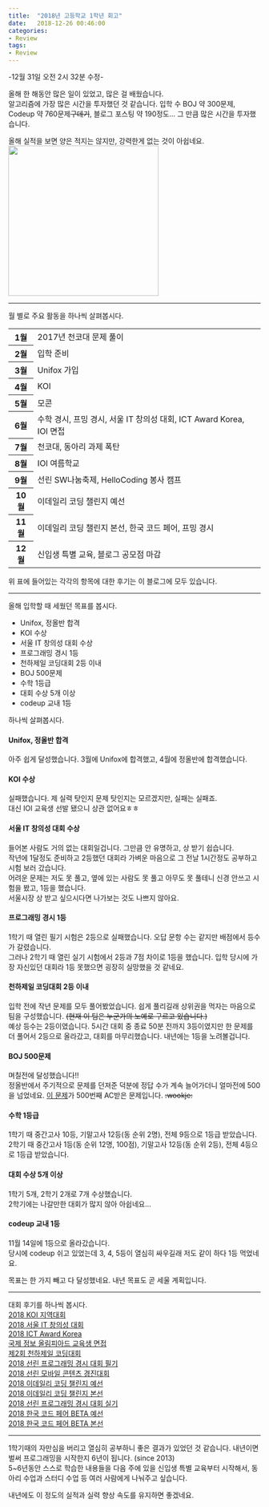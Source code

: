 ```yaml
---
title:  "2018년 고등학교 1학년 회고"
date:   2018-12-26 00:46:00
categories:
- Review
tags:
- Review
---
```


-12월 31일 오전 2시 32분 수정-

올해 한 해동안 많은 일이 있었고, 많은 걸 배웠습니다.<br>
알고리즘에 가장 많은 시간을 투자했던 것 같습니다. 입학 수 BOJ 약 300문제, Codeup 약 760문제<s>구데기</s>, 블로그 포스팅 약 190정도... 그 만큼 많은 시간을 투자했습니다.<br>

올해 실적을 보면 양은 적지는 않지만, 강력한게 없는 것이 아쉽네요.<br>
<img src = "https://i.imgur.com/mtqhFRt.png" width = "300px"><br>

<hr>

월 별로 주요 활동을 하나씩 살펴봅시다.<br>

<table>
  <tr> <th>1월</th> <td>2017년 천코대 문제 풀이</td> </tr>
  <tr> <th>2월</th> <td>입학 준비</td> </tr>
  <tr> <th>3월</th> <td>Unifox 가입</td> </tr>
  <tr> <th>4월</th> <td>KOI</td> </tr>
  <tr> <th>5월</th> <td>모콘</td> </tr>
  <tr> <th>6월</th> <td>수학 경시, 프밍 경시, 서울 IT 창의성 대회, ICT Award Korea, IOI 면접</td> </tr>
  <tr> <th>7월</th> <td>천코대, 동아리 과제 폭탄</td> </tr>
  <tr> <th>8월</th> <td>IOI 여름학교</td> </tr>
  <tr> <th>9월</th> <td>선린 SW나눔축제, HelloCoding 봉사 캠프</td> </tr>
  <tr> <th>10월</th> <td>이데일리 코딩 챌린지 예선</td> </tr>
  <tr> <th>11월</th> <td>이데일리 코딩 챌린지 본선, 한국 코드 페어, 프밍 경시</td> </tr>
  <tr> <th>12월</th> <td>신입생 특별 교육, 블로그 공모점 마감</td> </tr>
</table>

위 표에 들어있는 각각의 항목에 대한 후기는 이 블로그에 모두 있습니다.

<hr>

올해 입학할 때 세웠던 목표를 봅시다.
* Unifox, 정올반 합격
* KOI 수상
* 서울 IT 창의성 대회 수상
* 프로그래밍 경시 1등
* 천하제일 코딩대회 2등 이내
* BOJ 500문제
* 수학 1등급
* 대회 수상 5개 이상
* codeup 교내 1등

하나씩 살펴봅시다.

#### Unifox, 정올반 합격
아주 쉽게 달성했습니다. 3월에 Unifox에 합격했고, 4월에 정올반에 합격했습니다.<br>

#### KOI 수상
실패했습니다. 제 실력 탓인지 문제 탓인지는 모르겠지만, 실패는 실패죠.<br>
대신 IOI 교육생 선발 됐으니 상관 없어요ㅎㅎ

#### 서울 IT 창의성 대회 수상
들어본 사람도 거의 없는 대회일겁니다. 그만큼 안 유명하고, 상 받기 쉽습니다.<br>
작년에 1달정도 준비하고 2등했던 대회라 가벼운 마음으로 그 전날 1시간정도 공부하고 시험 보러 갔습니다.<br>
어려운 문제는 저도 못 풀고, 옆에 있는 사람도 못 풀고 아무도 못 풀테니 신경 안쓰고 시험을 봤고, 1등을 했습니다.<br>
서울시장 상 받고 싶으시다면 나가보는 것도 나쁘지 않아요.

#### 프로그래밍 경시 1등
1학기 때 열린 필기 시험은 2등으로 실패했습니다. 오답 문항 수는 같지만 배점에서 등수가 갈렸습니다.<br>
그러나 2학기 때 열린 실기 시험에서 2등과 7점 차이로 1등을 했습니다. 입학 당시에 가장 자신있던 대회라 1등 못했으면 굉장히 실망했을 것 같네요.

#### 천하제일 코딩대회 2등 이내
입학 전에 작년 문제를 모두 풀어봤었습니다. 쉽게 풀리길래 상위권을 먹자는 마음으로 팀을 구성했습니다. <s>(현재 이 팀은 누군가의 노예로 구르고 있습니다.)</s><br>
예상 등수는 2등이였습니다. 5시간 대회 중 종료 50분 전까지 3등이였지만 한 문제를 더 풀어서 2등으로 올라갔고, 대회를 마무리했습니다. 내년에는 1등을 노려볼겁니다.

#### BOJ 500문제
며칠전에 달성했습니다!!<br>
정올반에서 주기적으로 문제를 던져준 덕분에 정답 수가 계속 늘어가더니 얼마전에 500을 넘었네요. <a href = "https://www.acmicpc.net/problem/15925">이 문제</a>가 500번째 AC받은 문제입니다. <s>:wookje:</s>

#### 수학 1등급
1학기 때 중간고사 10등, 기말고사 12등(동 순위 2명), 전체 9등으로 1등급 받았습니다.<br>
2학기 때 중간고사 1등(동 순위 12명, 100점), 기말고사 12등(동 순위 2등), 전체 4등으로 1등급 받았습니다.

#### 대회 수상 5개 이상
1학기 5개, 2학기 2개로 7개 수상했습니다.<br>
2학기에는 나갈만한 대회가 많지 않아 아쉽네요...

#### codeup 교내 1등
11월 14일에 1등으로 올라갔습니다.<br>
당시에 codeup 쉬고 있었는데 3, 4, 5등이 열심히 싸우길래 저도 같이 하다 1등 먹었네요.

목표는 한 가지 빼고 다 달성했네요. 내년 목표도 곧 세울 계획입니다.

<hr>

대회 후기를 하나씩 봅시다.<br>
<a href = "https://justicehui.github.io/2018/04/15/%EC%A0%95%EC%98%AC%ED%9B%84%EA%B8%B0.html">2018 KOI 지역대회</a><br>
<a href = "https://justicehui.github.io/2018/06/03/%EC%84%9C%EC%9A%B8IT%EC%B0%BD%EC%9D%98%EC%84%B1%EB%8C%80%ED%9A%8C%ED%9B%84%EA%B8%B0.html">2018 서울 IT 창의성 대회</a><br>
<a href = "https://justicehui.github.io/2018/06/11/ICTAwardKorea.html">2018 ICT Award Korea</a><br>
<a href = "https://justicehui.github.io/2018/06/14/IOI%EB%A9%B4%EC%A0%91-%ED%9B%84%EA%B8%B0.html">국제 정보 올림피아드 교육생 면접</a><br>
<a href = "https://justicehui.github.io/2018/07/20/%EC%B2%9C%EC%BD%94%EB%8C%80.html">제2회 천하제일 코딩대회</a><br>
<a href = "https://justicehui.github.io/2018/07/20/%ED%94%84%EB%B0%8D%EA%B2%BD%EC%8B%9C1.html">2018 선린 프로그래밍 경시 대회 필기</a><br>
<a href = "https://justicehui.github.io/2018/07/20/%EC%B2%9C%EC%BD%94%EB%8C%80.html">2018 선린 모바일 콘텐츠 경진대회</a><br>
<a href = "https://justicehui.github.io/2018/10/29/edaily1.html">2018 이데일리 코딩 챌린지 예선</a><br>
<a href = "https://justicehui.github.io/2018/11/04/edaily2.html">2018 이데일리 코딩 챌린지 본선</a><br>
<a href = "https://justicehui.github.io/2018/11/19/%ED%94%84%EB%B0%8D%EA%B2%BD%EC%8B%9C2.html">2018 선린 프로그래밍 경시 대회 실기</a><br>
<a href = "https://justicehui.github.io/2018/11/20/%EC%BD%94%ED%8E%981.html">2018 한국 코드 페어 BETA 예선</a><br>
<a href = "https://justicehui.github.io/2018/11/24/%EC%BD%94%ED%8E%982.html">2018 한국 코드 페어 BETA 본선</a><br>

<hr>

1학기때의 자만심을 버리고 열심히 공부하니 좋은 결과가 있었던 것 같습니다. 내년이면 벌써 프로그래밍을 시작한지 6년이 됩니다. (since 2013)<br>
5~6년동안 스스로 학습한 내용들을 다음 주에 있을 신입생 특별 교육부터 시작해서, 동아리 수업과 스터디 수업 등 여러 사람에게 나눠주고 싶습니다.

내년에도 이 정도의 실적과 실력 향상 속도를 유지하면 좋겠네요.
